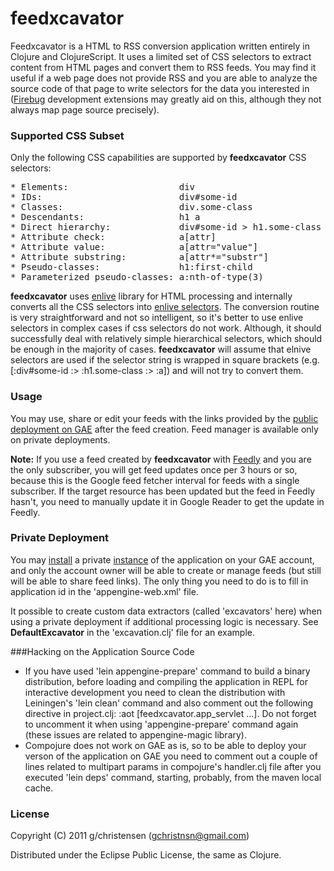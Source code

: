 # feedxcavator

Feedxcavator is a HTML to RSS conversion application written entirely in Clojure 
and ClojureScript. It uses a limited set of CSS selectors to extract content 
from HTML pages and convert them to RSS feeds. You may find it useful if a web 
page does not provide RSS and you are able to analyze the source code of that 
page to write selectors for the data you interested in 
([Firebug](http://getfirebug.com) development extensions may greatly aid on 
this, although they not always map page source precisely).


### Supported CSS Subset

Only the following CSS capabilities are supported by __feedxcavator__ CSS 
selectors:

<pre>
* Elements:                     div
* IDs:                          div#some-id
* Classes:                      div.some-class
* Descendants:                  h1 a
* Direct hierarchy:             div#some-id > h1.some-class > a
* Attribute check:              a[attr]
* Attribute value:              a[attr="value"]
* Attribute substring:          a[attr*="substr"]
* Pseudo-classes:               h1:first-child
* Parameterized pseudo-classes: a:nth-of-type(3)
</pre>

__feedxcavator__ uses [enlive](https://github.com/cgrand/enlive#readme)
library for HTML processing and internally converts all the CSS selectors into
[enlive selectors](http://enlive.cgrand.net/syntax.html).
The conversion routine is very straightforward and not so intelligent, so it's 
better to use enlive selectors in complex cases if css selectors do not work. 
Although, it should successfully deal with relatively simple hierarchical 
selectors, which should be enough in the majority of cases.
__feedxcavator__ will assume that elnive selectors are used if the selector 
string is wrapped in square brackets (e.g. [:div#some-id :> :h1.some-class 
:> :a]) and will not try to convert them.

### Usage

You may use, share or edit your feeds with the links provided by the 
[public deployment on GAE](http://feedxcavator.appspot.com) after the feed 
creation. Feed manager is available only on private deployments.

__Note:__ If you use a feed created by __feedxcavator__ with
[Feedly](http://feedly.com) and you are the only subscriber, you will 
get feed updates once per 3 hours or so, because this is the Google
feed fetcher interval for feeds with a single subscriber. 
If the target resource has been updated but the feed in Feedly hasn't, you 
need to manually update it in Google Reader to get the update in Feedly.

### Private Deployment

You may [install](http://code.google.com/appengine/docs/java/gettingstarted/uploading.html) 
a private [instance](https://github.com/downloads/GChristensen/feedxcavator/feedxcavator-0.1-private-deploy.zip)
of the application on your GAE account, and only the account owner will be able 
to create or manage feeds (but still will be able to share feed links). The only 
thing you need to do is to fill in application id in the 'appengine-web.xml' file.

It possible to create custom data extractors (called 'excavators' here)
when using a private deployment if additional processing logic is necessary.
See __DefaultExcavator__ in the 'excavation.clj' file for an example.

###Hacking on the Application Source Code

* If you have used 'lein appengine-prepare' command to build a binary distribution,
before loading and compiling the application in REPL for interactive development 
you need to clean the distribution with Leiningen's 'lein clean' command 
and also comment out the following directive in project.clj: 
:aot [feedxcavator.app_servlet ...]. 
Do not forget to uncomment it when using 'appengine-prepare' command again 
(these issues are related to appengine-magic library).
* Compojure does not work on GAE as is, so to be able to deploy your verson 
of the application on GAE you need to comment out a couple of lines related 
to multipart params in compojure's handler.clj file after you executed 
'lein deps' command, starting, probably, from the maven local cache.

### License

Copyright (C) 2011 g/christensen (gchristnsn@gmail.com)

Distributed under the Eclipse Public License, the same as Clojure.

